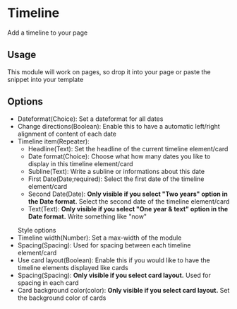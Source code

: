 <h1>Timeline</h1>
<p>Add a timeline to your page</p>

<h2>Usage</h2>
<p>This module will work on pages, so drop it into your page or paste the snippet into your template</p>

<h2>Options</h2>
<ul>
<li>Dateformat(Choice): Set a dateformat for all dates </li>
<li>Change directions(Boolean): Enable this to have a automatic left/right alignment of content of each date</li>
<li>Timeline item(Repeater):
<ul>
<li>Headline(Text): Set the headline of the current timeline element/card</li>
<li>Date format(Choice): Choose what how many dates you like to display in this timeline element/card</li>
<li>Subline(Text): Write a subline or informations about this date</li>
<li>First Date(Date;required): Select the first date of the timeline element/card</li>
<li>Second Date(Date): <strong>Only visible if you select "Two years" option in the Date format.</strong> Select the second date of the timeline element/card</li>
<li>Text(Text): <strong>Only visible if you select "One year & text" option in the Date format.</strong> Write something like "now"</li>
</ul>
</li>
</ul>
<ul>Style options
<li>Timeline width(Number): Set a max-width of the module</li>
<li>Spacing(Spacing): Used for spacing between each timeline element/card</li>
<li>Use card layout(Boolean): Enable this if you would like to have the timeline elements displayed like cards</li>
<li>Spacing(Spacing): <strong>Only visible if you select card layout.</strong> Used for spacing in each card</li>
<li>Card background color(color): <strong>Only visible if you select card layout.</strong> Set the background color of cards</li>
</ul>